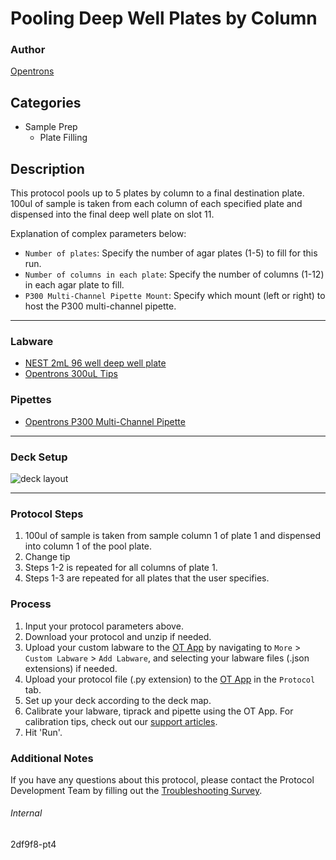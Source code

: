 # Pooling Deep Well Plates by Column

### Author
[Opentrons](https://opentrons.com/)

## Categories
* Sample Prep
	* Plate Filling

## Description
This protocol pools up to 5 plates by column to a final destination plate. 100ul of sample is taken from each column of each specified plate and dispensed into the final deep well plate on slot 11.

Explanation of complex parameters below:
* `Number of plates`: Specify the number of agar plates (1-5) to fill for this run.
* `Number of columns in each plate`: Specify the number of columns (1-12) in each agar plate to fill.
* `P300 Multi-Channel Pipette Mount`: Specify which mount (left or right) to host the P300 multi-channel pipette.

---

### Labware
* [NEST 2mL 96 well deep well plate](nest_96_wellplate_2ml_deep)
* [Opentrons 300uL Tips](https://shop.opentrons.com/collections/opentrons-tips)

### Pipettes
* [Opentrons P300 Multi-Channel Pipette](https://shop.opentrons.com/collections/ot-2-robot/products/8-channel-electronic-pipette?variant=5984202489885)

---

### Deck Setup
![deck layout](https://opentrons-protocol-library-website.s3.amazonaws.com/custom-README-images/2df9f8/Screen+Shot+2021-10-04+at+5.29.56+PM.png)

---

### Protocol Steps
1. 100ul of sample is taken from sample column 1 of plate 1 and dispensed into column 1 of the pool plate.
2. Change tip
3. Steps 1-2 is repeated for all columns of plate 1.
4. Steps 1-3 are repeated for all plates that the user specifies.

### Process
1. Input your protocol parameters above.
2. Download your protocol and unzip if needed.
3. Upload your custom labware to the [OT App](https://opentrons.com/ot-app) by navigating to `More` > `Custom Labware` > `Add Labware`, and selecting your labware files (.json extensions) if needed.
4. Upload your protocol file (.py extension) to the [OT App](https://opentrons.com/ot-app) in the `Protocol` tab.
5. Set up your deck according to the deck map.
6. Calibrate your labware, tiprack and pipette using the OT App. For calibration tips, check out our [support articles](https://support.opentrons.com/en/collections/1559720-guide-for-getting-started-with-the-ot-2).
7. Hit 'Run'.

### Additional Notes
If you have any questions about this protocol, please contact the Protocol Development Team by filling out the [Troubleshooting Survey](https://protocol-troubleshooting.paperform.co/).

###### Internal
2df9f8-pt4

